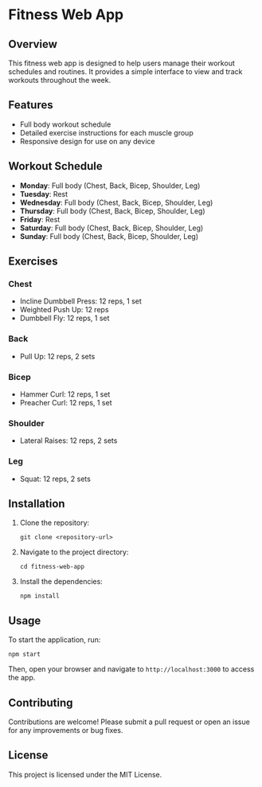 # Fitness Web App

## Overview
This fitness web app is designed to help users manage their workout schedules and routines. It provides a simple interface to view and track workouts throughout the week.

## Features
- Full body workout schedule
- Detailed exercise instructions for each muscle group
- Responsive design for use on any device

## Workout Schedule
- **Monday**: Full body (Chest, Back, Bicep, Shoulder, Leg)
- **Tuesday**: Rest
- **Wednesday**: Full body (Chest, Back, Bicep, Shoulder, Leg)
- **Thursday**: Full body (Chest, Back, Bicep, Shoulder, Leg)
- **Friday**: Rest
- **Saturday**: Full body (Chest, Back, Bicep, Shoulder, Leg)
- **Sunday**: Full body (Chest, Back, Bicep, Shoulder, Leg)

## Exercises
### Chest
- Incline Dumbbell Press: 12 reps, 1 set
- Weighted Push Up: 12 reps
- Dumbbell Fly: 12 reps, 1 set

### Back
- Pull Up: 12 reps, 2 sets

### Bicep
- Hammer Curl: 12 reps, 1 set
- Preacher Curl: 12 reps, 1 set

### Shoulder
- Lateral Raises: 12 reps, 2 sets

### Leg
- Squat: 12 reps, 2 sets

## Installation
1. Clone the repository:
   ```
   git clone <repository-url>
   ```
2. Navigate to the project directory:
   ```
   cd fitness-web-app
   ```
3. Install the dependencies:
   ```
   npm install
   ```

## Usage
To start the application, run:
```
npm start
```
Then, open your browser and navigate to `http://localhost:3000` to access the app.

## Contributing
Contributions are welcome! Please submit a pull request or open an issue for any improvements or bug fixes.

## License
This project is licensed under the MIT License.